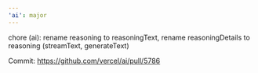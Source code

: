 ```yaml
---
'ai': major
---
```


chore (ai): rename reasoning to reasoningText, rename reasoningDetails to reasoning (streamText, generateText)

Commit: https://github.com/vercel/ai/pull/5786
